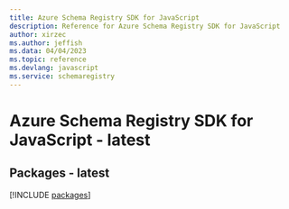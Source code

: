 ```yaml
---
title: Azure Schema Registry SDK for JavaScript
description: Reference for Azure Schema Registry SDK for JavaScript
author: xirzec
ms.author: jeffish
ms.data: 04/04/2023
ms.topic: reference
ms.devlang: javascript
ms.service: schemaregistry
---
```

# Azure Schema Registry SDK for JavaScript - latest
## Packages - latest
[!INCLUDE [packages](schema-registry-index.md)]